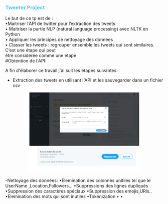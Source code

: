 
<h3><font color= #4dc3ff>Tweeter Project</font></h3>
Le but de ce tp est de :
<br>
•Maitriser l’API de twitter pour l’extraction des tweets
<br>
• Maitriser la partie NLP (natural language processing) avec NLTK en Python
<br>
• Appliquer les principes de nettoyage des données
<br>
• Classer les tweets : regrouper ensemble les tweets qui sont similaires. C’est une étape qui peut
<br>
 être considérée comme une étape
 <br>
 #Obtention de l'API:
 
A fin d'élaborer ce travail j'ai suit les étapes suivantes:
- Extraction des tweets en utilisant l'API et les sauvegarder dans un fichier csv

 <p align="center">
  <img src="img.PNG" width="350" title="hover text">
  <img src="img2.PNG" width="350" title="hover text">

</p>

-Nettoyage des données:
•Elemination des colonnes unitiles tel que le UserName ,Location,Followers...
•Suppressions des lignes dupliqués
•Suppression des caractères spéciaux 
•Suppression des emojis,URls..
•Elemination des mots qui sont inutiles 
•Tokenization 
•
•
